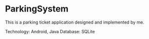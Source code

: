 # ParkingSystem

This is a parking ticket application designed and implemented by me.

Technology: Android, Java
Database: SQLite
